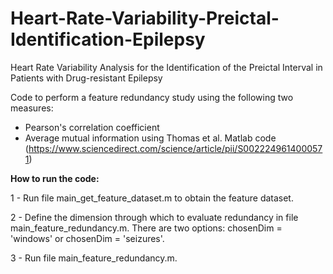 # Heart-Rate-Variability-Preictal-Identification-Epilepsy
Heart Rate Variability Analysis for the Identification of the Preictal Interval in Patients with Drug-resistant Epilepsy

Code to perform a feature redundancy study using the following two measures:

- Pearson's correlation coefficient
- Average mutual information using Thomas et al. Matlab code (https://www.sciencedirect.com/science/article/pii/S0022249614000571)


__How to run the code:__

1 - Run file main_get_feature_dataset.m to obtain the feature dataset.

2 - Define the dimension through which to evaluate redundancy in file main_feature_redundancy.m. There are two options: chosenDim = 'windows' or chosenDim = 'seizures'.

3 - Run file main_feature_redundancy.m.

